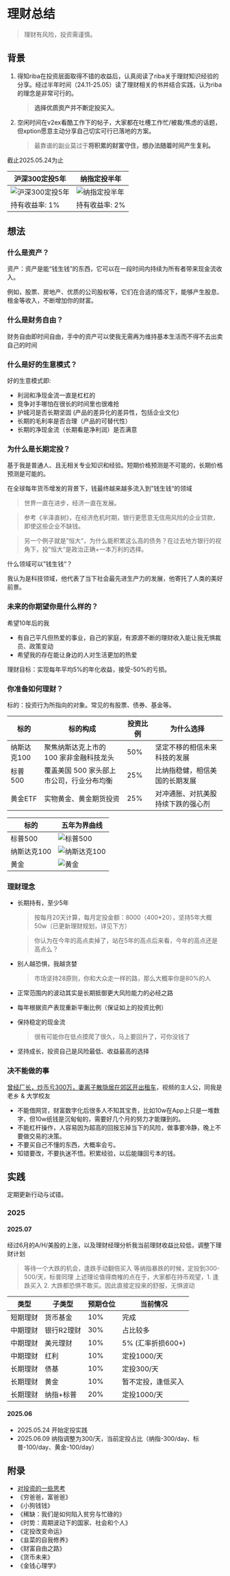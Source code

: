 # 理财总结

> 理财有风险，投资需谨慎。

## 背景

1. 得知riba在投资层面取得不错的收益后，认真阅读了riba关于理财知识经验的分享。经过半年时间（24.11-25.05）读了理财相关的书并结合实践，认为riba的理念是非常可行的。

    > **选择优质资产并不断定投买入**。

2. 空闲时间在v2ex看酷工作下的帖子，大家都在吐槽工作忙/被裁/焦虑的话题，但xption愿意主动分享自己切实可行已落地的方案。

    > 最靠谱的副业莫过于**将积累的财富守住，想办法随着时间产生复利。**

截止2025.05.24为止

| 沪深300定投5年 | 纳指定投半年 | 
| -- | -- |
| ![沪深300定投5年](./imgs/fixed_hs-300.png)| ![纳指定投半年](./imgs/fixed_nazhi-100.jpg) |
| 持有收益率: 1% | 持有收益率: 2% |


## 想法

### 什么是资产？

资产：资产是能“钱生钱”的东西，它可以在一段时间内持续为所有者带来现金流收入。

例如，股票、房地产、优质的公司股权等，它们在合适的情况下，能够产生股息、租金等收入，不断增加你的财富。

### 什么是财务自由？

财务自由即时间自由，手中的资产可以使我无需再为维持基本生活而不得不去出卖自己的时间


### 什么是好的生意模式？

好的生意模式即:

- 利润和净现金流一直是杠杠的
- 竞争对手哪怕在很长的时间里也很难抢
- 护城河是否长期坚固 (产品的差异化的差异性，包括企业文化)
- 长期的毛利率是否合理（产品的可替代性）
- 长期的净现金流（长期看是净利润）是否满意

### 为什么是长期定投？

基于我是普通人、且无相关专业知识和经验。短期价格预测是不可能的，长期价格预测是可能的。

在全球每年货币增发的背景下，钱最终越来越多流入到”钱生钱“的领域

> 世界一直在进步，经济一直在发展。

> 参考《半泽直树》，在经济危机时期，银行更愿意无信用风险的企业贷款，即使这些企业不缺钱。

> 另一个例子就是”恒大“，为什么能积累这么高的债务？在过去地方银行的视角下，投”恒大“是政治正确+一本万利的选择。

什么领域可以”钱生钱“？ 

我认为是科技领域，他代表了当下社会最先进生产力的发展，他寄托了人类的美好前景。

### 未来的你期望你是什么样的？

希望10年后的我

- 有自己平凡但热爱的事业，自己的家庭，有源源不断的理财收入能让我无惧裁员、政策变动
- 希望我的存在能让身边的人对生活更加的热爱

理财目标：实现每年平均5%的年化收益，接受-50%的亏损。

### 你准备如何理财？

标的：投资行为所指向的对象。常见的有股票、债券、基金等。

| 标的 | 标的构成 | 投资比例 | 为什么选择 | 
| -- | -- | -- | -- |
| 纳斯达克100 | 聚焦纳斯达克上市的 100 家非金融科技龙头 | 50% | 坚定不移的相信未来科技的发展 |
| 标普500 | 覆盖美国 500 家头部上市公司，行业分布均衡 | 25% |  比纳指稳健，相信美国的长期发展 |
| 黄金ETF | 实物黄金、黄金期货投资  | 25% | 对冲通胀、对抗美股持续下跌的强心剂 | 

| 标的 | 五年为界曲线 | 
| -- | -- |
| 标普500 | ![标普500](./imgs/bp-500.png) |
| 纳斯达克100 | ![纳斯达克100](./imgs/nsdq-100.png) |
| 黄金 | ![黄金](./imgs/gold.png) |


### 理财理念

- 长期持有，至少5年

    > 按每月20天计算，每月定投金额：8000（400*20），坚持5年大概50w（已更新理财规划，详见下方）

    > 你认为在今年的高点卖掉了，站在5年的高点后来看，今年的高点还是高点么？ 

- 别人越恐惧，我越贪婪

    > 市场坚持28原则，你和大众走一样的路，那么大概率你是80%的人

- 正常范围内的波动其实是长期抵御更大风险能力的必经之路
- 每年根据资产表现重新平衡比例（保证如上的投资比例）
- 保持稳定的现金流

    > 很有可能你在低点摸爬了很久，马上要回升了，可你没钱了

- 坚持成长，投资自己是风险最低、收益最高的选择

### 决不能做的事

[曾经厂长，炒币亏300万，妻离子散隐居在郊区开出租车](https://www.bilibili.com/video/BV1TqNyzeEnm)，视频的主人公，同我是老乡 & 大学校友

- 不能借网贷，财富数字化后很多人不知其宝贵，比如10w在App上只是一堆数字，但10w纸钱是沉甸甸的，需要好几个月的努力才能赚到的。
- 不能杠杆操作，人容易因为超高的回报忘掉当下的风险，做事要冷静，晚上不要做交易的决策。
- 不要买自己不懂的东西，大概率会亏。
- 知错要改，不要执迷不悟。积累经验，以后能赚回亏本的钱。


## 实践

定期更新行动与试错。

### 2025

#### 2025.07

经过6月的A/H/美股的上涨，以及理财经理分析我当前理财收益比较低，调整下理财计划

> 等待一个大跌的机会，逢跌手动翻倍买入
> 等纳指暴跌的时候，定投到300-500/天，标普同理
> 上述理论值得商榷的点在于，大家都在持币观望，1. 逢跌买入 2. 大跌都恐惧不敢买。因此直接定投来的舒服，无惧波动

| 类型 | 子类型 | 预期仓位 | 当前情况 | 
| --   | --   | --      | --     |
| 短期理财 | 货币基金    | 10%  | 完成 | 
| 中期理财 | 银行R2理财  | 30% | 占比较多     | 
| 中期理财 | 美元理财    | 10% |  5% (汇率折损600+) |
| 中期理财 | 红利       | 10% | 定投1000/天  |
| 长期理财 | 债基       | 10% | 定投300/天  | 
| 长期理财 | 黄金       | 10% | 暂不定投，逢低买入 |
| 长期理财 | 纳指+标普   | 20% | 定投1000/天  |


#### 2025.06

- 2025.05.24 开始定投实践
- 2025.06.09 纳指调整为300/天，当前定投占比（纳指-300/day、标普-100/day、黄金-100/day）

## 附录

- [对投资的一些思考](https://blog.riba2534.cn/blog/2024/%E5%AF%B9%E6%8A%95%E8%B5%84%E7%9A%84%E4%B8%80%E4%BA%9B%E6%80%9D%E8%80%83/)
- 《穷爸爸，富爸爸》
- 《小狗钱钱》
- 《稀缺：我们是如何陷入贫穷与忙碌的》 
- 《时势：周期波动下的国家、社会和个人》
- 《定投改变命运》
- 《韭菜的自我修养》
- 《财富自由之路》
- 《货币未来》
- 《金钱心理学》
